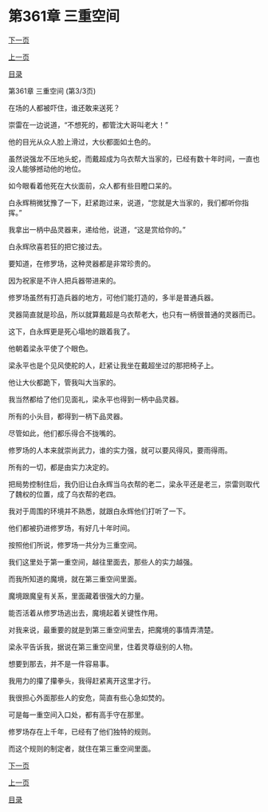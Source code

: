 <h1>第361章    三重空间</h1>
            <div><p><a href="./1083_%E7%AC%AC362%E7%AB%A0_%E7%8B%97%E4%BB%97%E4%BA%BA%E5%8A%BF.md">下一页</a></p><p><a href="./1081_%E7%AC%AC361%E7%AB%A0_%E4%B8%89%E9%87%8D%E7%A9%BA%E9%97%B4.md">上一页</a></p><p><a href="../">目录</a></p></div>
            <div><p>第361章    三重空间 (第3/3页)</p><p>在场的人都被吓住，谁还敢来送死？</p><p>崇雷在一边说道，“不想死的，都管沈大哥叫老大！”</p><p>他的目光从众人脸上滑过，大伙都面如土色的。</p><p>虽然说强龙不压地头蛇，而戴超成为乌衣帮大当家的，已经有数十年时间，一直也没人能够撼动他的地位。</p><p>如今眼看着他死在大伙面前，众人都有些目瞪口呆的。</p><p>白永辉稍微犹豫了一下，赶紧跑过来，说道，“您就是大当家的，我们都听你指挥。”</p><p>我拿出一柄中品灵器来，递给他，说道，“这是赏给你的。”</p><p>白永辉欣喜若狂的把它接过去。</p><p>要知道，在修罗场，这种灵器都是非常珍贵的。</p><p>因为祝家是不许人把兵器带进来的。</p><p>修罗场虽然有打造兵器的地方，可他们能打造的，多半是普通兵器。</p><p>灵器简直就是珍品，所以就算戴超是乌衣帮老大，也只有一柄很普通的灵器而已。</p><p>这下，白永辉更是死心塌地的跟着我了。</p><p>他朝着梁永平使了个眼色。</p><p>梁永平也是个见风使舵的人，赶紧让我坐在戴超坐过的那把椅子上。</p><p>他让大伙都跪下，管我叫大当家的。</p><p>我当然都给了他们见面礼，梁永平也得到一柄中品灵器。</p><p>所有的小头目，都得到一柄下品灵器。</p><p>尽管如此，他们都乐得合不拢嘴的。</p><p>修罗场的人本来就崇尚武力，谁的实力强，就可以要风得风，要雨得雨。</p><p>所有的一切，都是由实力决定的。</p><p>把局势控制住后，我仍旧让白永辉当乌衣帮的老二，梁永平还是老三，崇雷则取代了魏权的位置，成了乌衣帮的老四。</p><p>我对于周围的环境并不熟悉，就跟白永辉他们打听了一下。</p><p>他们都被扔进修罗场，有好几十年时间。</p><p>按照他们所说，修罗场一共分为三重空间。</p><p>我们这里处于第一重空间，越往里面去，那些人的实力越强。</p><p>而我所知道的魔境，就在第三重空间里面。</p><p>魔境跟魔皇有关系，里面藏着很强大的力量。</p><p>能否活着从修罗场逃出去，魔境起着关键性作用。</p><p>对我来说，最重要的就是到第三重空间里去，把魔境的事情弄清楚。</p><p>梁永平告诉我，据说在第三重空间里，住着灵尊级别的人物。</p><p>想要到那去，并不是一件容易事。</p><p>我用力的攥了攥拳头，我得赶紧离开这里才行。</p><p>我很担心外面那些人的安危，简直有些心急如焚的。</p><p>可是每一重空间入口处，都有高手守在那里。</p><p>修罗场存在上千年，已经有了他们独特的规则。</p><p>而这个规则的制定者，就住在第三重空间里面。</p></div>
            <div><p><a href="./1083_%E7%AC%AC362%E7%AB%A0_%E7%8B%97%E4%BB%97%E4%BA%BA%E5%8A%BF.md">下一页</a></p><p><a href="./1081_%E7%AC%AC361%E7%AB%A0_%E4%B8%89%E9%87%8D%E7%A9%BA%E9%97%B4.md">上一页</a></p><p><a href="../">目录</a></p></div>